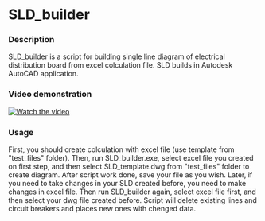 # SLD_builder

### Description

SLD_builder is a script for building single line diagram of electrical distribution board from excel colculation file. SLD builds in Autodesk AutoCAD application.

### Video demonstration

[![Watch the video](https://i9.ytimg.com/vi/oWrLLjZIoMI/mq2.jpg?sqp=CMDG65oG&rs=AOn4CLAaAE0nqTkAg_HEYNn_SF7A_RSbKA)](https://youtu.be/oWrLLjZIoMI)

### Usage

First, you should create colculation with excel file (use template from "test_files" folder).
Then, run SLD_builder.exe, select excel file you created on first step, and then select SLD_template.dwg from "test_files" folder to create diagram. After script work done, save your file as you wish.
Later, if you need to take changes in your SLD created before, you need to make changes in excel file. Then run SLD_builder again, select excel file first, and then select your dwg file created before. Script will delete existing lines and circuit breakers and places new ones with chenged data.
